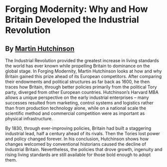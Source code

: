 ---
---

# Forging Modernity: Why and How Britain Developed the Industrial Revolution

## By [Martin Hutchinson](./author)

The Industrial Revolution provided the greatest increase in living standards the world has ever known while propelling Britain to dominance on the global stage. In Forging Modernity, Martin Hutchinson looks at how and why Britain gained this prize ahead of its European competitors. After comparing their endowments and political structures as far back as 1600, he then traces how Britain, through better policies primarily from the political Tory party, diverged from other European countries. Hutchinson’s Harvard MBA allows a unique perspective on the early industrial enterprises – many successes resulted from marketing, control systems and logistics rather than from production technology alone, while on a national scale the scientific method and commercial competition were as important as physical infrastructure.

By 1830, through ever-improving policies, Britain had built a staggering industrial lead, half a century ahead of its rivals. Then the Tories lost power and policy changed forever. In his conclusion, Hutchinson shows how changes welcomed by conventional historians caused the decline of Industrial Britain. Nevertheless, the policies that drove growth, ingenuity and rising living standards are still available for those bold enough to adopt them.
